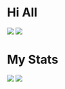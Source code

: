 <h1>Hi All</h1>

<p>
  <img src="https://img.shields.io/badge/node.js%20-%2343853D.svg?&style=for-the-badge&logo=node.js&logoColor=white"/>
  <img src="https://img.shields.io/badge/javascript%20-%23323330.svg?&style=for-the-badge&logo=javascrip />
  <img src="https://img.shields.io/badge/Python-14354C?style=for-the-badge&logo=python&logoColor=white" />
</p>

<h1>My Stats</h1>
<a href="https://github.com/Jesen-N">
    <img
    align
    src="https://github-readme-stats.vercel.app/api/top-langs/?username=Jesen-N&layout=compact&theme=dark"
/></a>
<a href="https://github.com/Jesen-N">
   <img
   align
   src="https://github-readme-stats.vercel.app/api?username=Jesen-N&count_private=true&theme=dark"
/></a>
